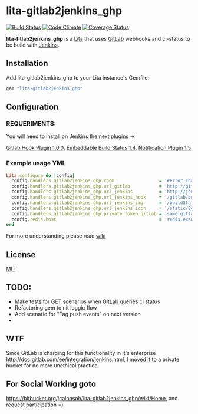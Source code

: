 # lita-gitlab2jenkins_ghp

[![Build Status](https://travis-ci.org/jcalonsoh/lita-gitlab2jenkins_ghp.svg)](https://travis-ci.org/jcalonsoh/lita-gitlab2jenkins_ghp)
[![Code Climate](https://codeclimate.com/github/jcalonsoh/lita-gitlab2jenkins_ghp.png)](https://codeclimate.com/github/jcalonsoh/lita-gitlab2jenkins_ghp)
[![Coverage Status](https://coveralls.io/repos/jcalonsoh/lita-gitlab2jenkins_ghp/badge.png)](https://coveralls.io/r/jcalonsoh/lita-gitlab2jenkins_ghp)

**lita-fitlab2jenkins_ghp** is a [Lita](https://github.com/jimmycuadra/lita) that uses [GitLab](https://www.gitlab.com/gitlab-ce/)
webhooks and ci-status to be build with [Jenkins](http://jenkins-ci.org/).


## Installation

Add lita-gitlab2jenkins_ghp to your Lita instance's Gemfile:

``` ruby
gem "lita-gitlab2jenkins_ghp"
```

## Configuration

### REQUERIMENTS:

You will need to install on Jenkins the next plugins =>

[Gitlab Hook Plugin 1.0.0](https://wiki.jenkins-ci.org/display/JENKINS/Gitlab+Hook+Plugin),
[Embeddable Build Status 1.4](https://wiki.jenkins-ci.org/display/JENKINS/Embeddable+Build+Status+Plugin),
[Notification Plugin 1.5](https://wiki.jenkins-ci.org/display/JENKINS/Notification+Plugin)

### Example usage YML

``` ruby
Lita.configure do |config|
  config.handlers.gitlab2jenkins_ghp.room                 = '#error_channel'
  config.handlers.gitlab2jenkins_ghp.url_gitlab           = 'http://gitlab.example.com'
  config.handlers.gitlab2jenkins_ghp.url_jenkins          = 'http://jenkins.example.com'
  config.handlers.gitlab2jenkins_ghp.url_jenkins_hook     = '/gitlab/build_now'
  config.handlers.gitlab2jenkins_ghp.url_jenkins_img      = '/buildStatus/icon?job='
  config.handlers.gitlab2jenkins_ghp.url_jenkins_icon     = '/static/843013a3/images/jenkins.png'
  config.handlers.gitlab2jenkins_ghp.private_token_gitlab = 'some_gitlab_token_from_admin_user'
  config.redis.host                                       = 'redis.example.com'
end
```

For more understanding please read [wiki](https://github.com/jcalonsoh/lita-gitlab2jenkins_ghp/wiki)

## License

[MIT](http://opensource.org/licenses/MIT)

## TODO:

* Make tests for GET scenarios when GitLab queries ci status
* Refactoring gem to nit loggic flow
* Add scenario for "Tag push events" on next version
* 

## WTF

Since GitLab is charging for this functionality in it's enterprise http://doc.gitlab.com/ee/integration/jenkins.html, I moved it to a private bucket for no more unethical practice.

## For Social Working goto

https://bitbucket.org/jcalonsoh/lita-gitlab2jenkins_ghp/wiki/Home, and request participation =)
